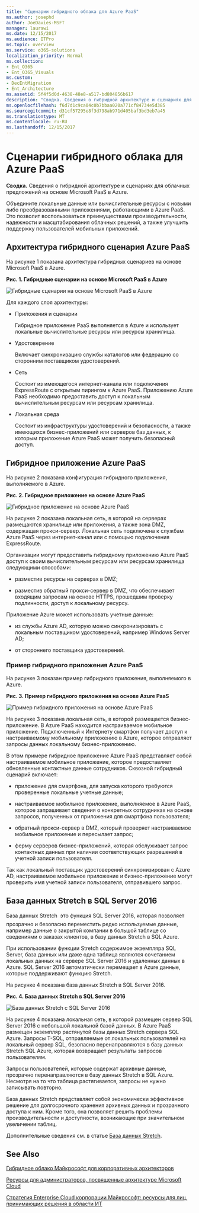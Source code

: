 ```yaml
---
title: "Сценарии гибридного облака для Azure PaaS"
ms.author: josephd
author: JoeDavies-MSFT
manager: laurawi
ms.date: 12/15/2017
ms.audience: ITPro
ms.topic: overview
ms.service: o365-solutions
localization_priority: Normal
ms.collection:
- Ent_O365
- Ent_O365_Visuals
ms.custom:
- DecEntMigration
- Ent_Architecture
ms.assetid: 5f4f5d0d-4638-48e8-a517-bd804856b617
description: "Сводка. Сведения о гибридной архитектуре и сценариях для облачных предложений на основе Microsoft PaaS в Azure."
ms.openlocfilehash: f6d7d1c9ca04c0b7bbaa020a771cf84734e5d385
ms.sourcegitcommit: d31cf57295e8f3d798ab971d405baf3bd3eb7a45
ms.translationtype: MT
ms.contentlocale: ru-RU
ms.lasthandoff: 12/15/2017
---
```

# <a name="hybrid-cloud-scenarios-for-azure-paas"></a>Сценарии гибридного облака для Azure PaaS

 **Сводка.** Сведения о гибридной архитектуре и сценариях для облачных предложений на основе Microsoft PaaS в Azure.
  
Объедините локальные данные или вычислительные ресурсы с новыми либо преобразованными приложениями, работающими в Azure PaaS. Это позволит воспользоваться преимуществами производительности, надежности и масштабирования облачных решений, а также улучшить поддержку пользователей мобильных приложений. 
  
## <a name="azure-paas-hybrid-scenario-architecture"></a>Архитектура гибридного сценария Azure PaaS

На рисунке 1 показана архитектура гибридных сценариев на основе Microsoft PaaS в Azure.
  
**Рис. 1. Гибридные сценарии на основе Microsoft PaaS в Azure**

![Гибридные сценарии на основе Microsoft PaaS в Azure](images/Hybrid_Poster/Hybrid_Cloud_Stack_PaaS.png)
  
Для каждого слоя архитектуры:
  
- Приложения и сценарии
    
    Гибридное приложение PaaS выполняется в Azure и использует локальные вычислительные ресурсы или ресурсы хранилища.
    
- Удостоверение
    
    Включает синхронизацию службы каталогов или федерацию со сторонним поставщиком удостоверений.
    
- Сеть
    
    Состоит из имеющегося интернет-канала или подключения ExpressRoute с открытым пирингом к Azure PaaS. Приложению Azure PaaS необходимо предоставить доступ к локальным вычислительным ресурсам или ресурсам хранилища.
    
- Локальная среда
    
    Состоит из инфраструктуры удостоверений и безопасности, а также имеющихся бизнес-приложений или серверов баз данных, к которым приложение Azure PaaS может получить безопасный доступ.
    
## <a name="azure-paas-hybrid-application"></a>Гибридное приложение Azure PaaS

На рисунке 2 показана конфигурация гибридного приложения, выполняемого в Azure.
  
**Рис. 2. Гибридное приложение на основе Azure PaaS**

![Гибридное приложение на основе Azure PaaS](images/Hybrid_Poster/Hybrid_Cloud_Stack_PaaS_Apps.png)
  
На рисунке 2 показана локальная сеть, в которой на серверах размещаются хранилище или приложения, а также зона DMZ, содержащая прокси-сервер. Локальная сеть подключена к службам Azure PaaS через интернет-канал или с помощью подключения ExpressRoute.
  
Организации могут предоставить гибридному приложению Azure PaaS доступ к своим вычислительным ресурсам или ресурсам хранилища следующими способами:
  
- разместив ресурсы на серверах в DMZ;
    
- разместив обратный прокси-сервер в DMZ, что обеспечивает входящим запросам на основе HTTPS, прошедшим проверку подлинности, доступ к локальному ресурсу.
    
Приложение Azure может использовать учетные данные:
  
- из службы Azure AD, которую можно синхронизировать с локальным поставщиком удостоверений, например Windows Server AD;
    
- от стороннего поставщика удостоверений.
    
### <a name="example-azure-paas-hybrid-application"></a>Пример гибридного приложения Azure PaaS

На рисунке 3 показан пример гибридного приложения, выполняемого в Azure.
  
**Рис. 3. Пример гибридного приложения на основе Azure PaaS**

![Пример гибридного приложения на основе Azure PaaS](images/Hybrid_Poster/Hybrid_Cloud_Stack_PaaS_Apps_Ex.png)
  
На рисунке 3 показана локальная сеть, в которой размещается бизнес-приложение. В Azure PaaS находится настраиваемое мобильное приложение. Подключенный к Интернету смартфон получает доступ к настраиваемому мобильному приложению в Azure, которое отправляет запросы данных локальному бизнес-приложению.
  
В этом примере гибридное приложение Azure PaaS представляет собой настраиваемое мобильное приложение, которое предоставляет обновленные контактные данные сотрудников. Сквозной гибридный сценарий включает:
  
- приложение для смартфона, для запуска которого требуются проверенные локальные учетные данные;
    
- настраиваемое мобильное приложение, выполняемое в Azure PaaS, которое запрашивает сведения о конкретных сотрудниках на основе запросов, полученных от приложения для смартфона пользователя;
    
- обратный прокси-сервер в DMZ, который проверяет настраиваемое мобильное приложение и пересылает запрос;
    
- ферму серверов бизнес-приложений, которая обслуживает запрос контактных данных при наличии соответствующих разрешений в учетной записи пользователя.
    
Так как локальный поставщик удостоверений синхронизирован с Azure AD, настраиваемое мобильное приложение и бизнес-приложение могут проверить имя учетной записи пользователя, отправившего запрос.
  
## <a name="stretch-database-with-sql-server-2016"></a>База данных Stretch в SQL Server 2016

База данных Stretch  это функция SQL Server 2016, которая позволяет прозрачно и безопасно переместить редко используемые данные, например данные о закрытой компании в большой таблице со сведениями о заказах клиентов, в базу данных Stretch в SQL Azure.
  
При использовании функции Stretch содержимое экземпляра SQL Server, база данных или даже одна таблица являются сочетанием локальных данных на сервере SQL Server 2016 и удаленных данных в Azure. SQL Server 2016 автоматически перемещает в Azure данные, которые поддерживают функцию Stretch.
  
На рисунке 4 показана база данных Stretch в SQL Server 2016.
  
**Рис. 4. База данных Stretch в SQL Server 2016**

![База данных Stretch с SQL Server 2016](images/Hybrid_Poster/Hybrid_Cloud_Stack_PaaS_Apps_SQL.png)
  
На рисунке 4 показана локальная сеть, в которой размещен сервер SQL Server 2016 с небольшой локальной базой данных. В Azure PaaS размещен экземпляр растянутой базы данных Stretch сервера SQL Azure. Запросы T-SQL, отправляемые от локальных пользователей на локальный сервер SQL, безопасно перенаправляются в базу данных Stretch SQL Azure, которая возвращает результаты запросов пользователям.
  
 Запросы пользователей, которые содержат архивные данные, прозрачно перенаправляются в базу данных Stretch в SQL Azure. Несмотря на то что таблица растягивается, запросы не нужно записывать повторно.
  
База данных Stretch представляет собой экономически эффективное решение для долгосрочного хранения архивных данных и прозрачного доступа к ним. Кроме того, она позволяет решить проблемы производительности и доступности, возникающие при значительном увеличении таблиц.
  
Дополнительные сведения см. в статье [База данных Stretch](https://msdn.microsoft.com/library/dn935011.aspx).
  
## <a name="see-also"></a>See Also

[Гибридное облако Майкрософт для корпоративных архитекторов](microsoft-hybrid-cloud-for-enterprise-architects.md)
  
[Ресурсы для администраторов, посвященные архитектуре Microsoft Cloud](microsoft-cloud-it-architecture-resources.md)

[Стратегия Enterprise Cloud корпорации Майкрософт: ресурсы для лиц, принимающих решения в области ИТ](https://sway.com/FJ2xsyWtkJc2taRD)



